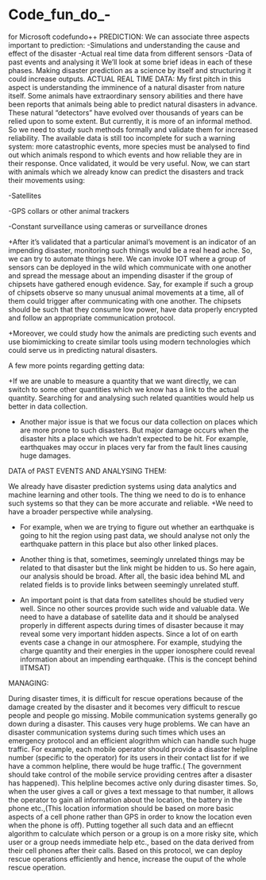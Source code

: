 # Code_fun_do_-
for Microsoft codefundo++
PREDICTION:
We can associate three aspects important to prediction:
-Simulations and understanding the cause and effect of the disaster
-Actual real time data from different sensors 
-Data of past events and analysing it
We’ll look at some brief ideas in each of these phases. Making disaster prediction as a science by itself and structuring it could increase outputs.
ACTUAL REAL TIME DATA:
                       My first pitch in this aspect is understanding the imminence of a natural disaster from nature itself. Some animals have extraordinary sensory abilities and there have been reports that animals being able to predict natural disasters in advance. These natural “detectors” have evolved over thousands of years can be relied upon to some extent. But currently, it is more of an informal method. So we need to study such methods formally and validate them for increased reliability. The available data is still too incomplete for such a warning system: more catastrophic events, more species must be analysed to find out which animals respond to which events and how reliable they are in their response. Once validated, it would be very useful. 
Now, we can start with animals which we already know can predict the disasters and track their movements using:

-Satellites

-GPS collars or other animal trackers

-Constant surveillance using cameras or surveillance drones

+After it’s validated that a particular animal’s movement is an indicator of an impending disaster, monitoring such things would be a real head ache. So, we can try to automate things here. We can invoke IOT where a group of sensors can be deployed in the wild which communicate with one another and spread the message about an impending disaster if the group of chipsets have gathered enough evidence. Say, for example if such a group of chipsets observe so many unusual animal movements at a time, all of them could trigger after communicating with one another. The chipsets should be such that they consume low power, have data properly encrypted and follow an appropriate communication protocol.

+Moreover, we could study how the animals are predicting such events and use biomimicking to create similar tools using modern technologies which could serve us in predicting natural disasters.

A few more points regarding getting data:

+If we are unable to measure a quantity that we want directly, we can switch to some other quantities which we know has a link to the actual quantity. Searching for and analysing such related quantities would help us better in data collection.

+ Another major issue is that we focus our data collection on places which are more prone to such disasters. But major damage occurs when the disaster hits a place which we hadn’t expected to be hit. For example, earthquakes may occur in places very far from the fault lines causing huge damages.

DATA of PAST EVENTS AND ANALYSING THEM:

We already have disaster prediction systems using data analytics and machine learning and other tools. The thing we need to do is to enhance such systems so that they can be more accurate and reliable. 
+We need to have a broader perspective while analysing.

   - For example, when we are trying to figure out whether an earthquake is going to hit the region using past data, we should analyse not only the earthquake pattern in this place but also other linked places.
   
   - Another thing is that, sometimes, seemingly unrelated things may be related to that disaster but the link might be hidden to us. So here again, our analysis should be broad. After all, the basic idea behind ML and related fields is to provide links between seemingly unrelated stuff.
   
+ An important point is that data from satellites should be studied very well. Since no other sources provide such wide and valuable data. We need to have a database of satellite data and it should be analysed properly in different aspects during times of disaster because it may reveal some very important hidden aspects. Since a lot of on earth events case a change in our atmosphere. For example, studying the charge quantity and their energies in the upper ionosphere could reveal information about an impending earthquake. (This is the concept behind IITMSAT) 

MANAGING:

During disaster times, it is difficult for rescue operations because of the damage created by the disaster and it becomes very difficult to rescue people and people go missing. Mobile communication systems generally go down during a disaster. This causes very huge problems.
We can have an disaster communication systems during such times which uses an emergency protocol and an efficient alogrithm which can handle such huge traffic. For example, each mobile operator should provide a disaster helpline number (specific to the operator) for its users in their contact list for if we have a common helpline, there would be huge traffic.( The government should take control of the mobile service providing centres after a disaster has happened). This helpline becomes active only during disaster times. So, when the user gives a call or gives a text message to that number, it allows the operator to gain all information about the location, the battery in the phone etc.,(This location information should be based on more basic aspects of a cell phone rather than GPS in order to know the location even when the phone is off). Putting together all such data and an effiecnt algorithm to calculate which person or a group is on a more risky site, which user or a group needs immediate help etc., based on the data derived from their cell phones after their calls. Based on this protocol, we can deploy rescue operations efficiently and hence, increase the ouput of the whole rescue operation.

